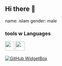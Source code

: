 ## Hi there 👋

name: islam
gender: male

### tools w Languages
 <img height="30px" src="https://cdn.jsdelivr.net/gh/devicons/devicon@latest/icons/linux/linux-original.svg" />
  <img height="30px" src="https://cdn.jsdelivr.net/gh/devicons/devicon@latest/icons/archlinux/archlinux-original.svg" />
 
[![GitHub WidgetBox](https://github-widgetbox.vercel.app/api/profile?username=b65t&data=followers,repositories,stars,commits&theme=darkmode)](https://github.com/Jurredr/github-widgetbox)
